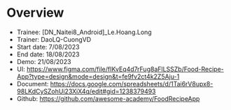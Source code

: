 # Overview

+ Trainee: [DN_Naitei8_Android]_Le.Hoang.Long
+ Trainer: DaoLQ-CuongVD
+ Start date: 7/08/2023
+ End date: 18/08/2023
+ Demo: 21/08/2023
+ UI: https://www.figma.com/file/fIKvEq4d7rFug8aFlLSSZb/Food-Recipe-App?type=design&mode=design&t=fe9fv2ct4k2Z5Aju-1
+ Document: https://docs.google.com/spreadsheets/d/1Tai6rV8upx8-98LKdCySZohUi23XiX4q/edit#gid=1238379493
+ Github: https://github.com/awesome-academy/FoodRecipeApp